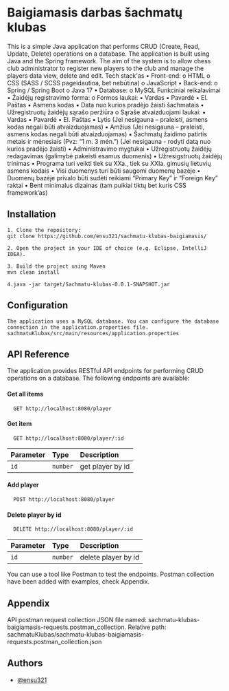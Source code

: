 # Baigiamasis darbas šachmatų klubas
This is a simple Java application that performs CRUD (Create, Read, Update, Delete) operations on a database. The application is built using Java and the Spring framework.
The aim of the system is to allow chess club administrator to register new players to the club and manage the players data view, delete and edit. 
Tech stack'as
• Front-end:
    o HTML
    o CSS (SASS / SCSS pageidautina, bet nebūtina)
    o JavaScript
• Back-end:
    o Spring / Spring Boot
    o Java 17
• Database:
    o MySQL
Funkciniai reikalavimai
• Žaidėjų registravimo forma:
    o Formos laukai:
        ▪ Vardas
        ▪ Pavardė
        ▪ El. Paštas
        ▪ Asmens kodas
        ▪ Data nuo kurios pradėjo žaisti šachmatais
        • Užregistruotų žaidėjų sąrašo peržiūra
    o Sąraše atvaizduojami laukai:
        ▪ Vardas
        ▪ Pavardė
        ▪ El. Paštas
        ▪ Lytis (Jei nesigauna – praleisti, asmens kodas negali būti atvaizduojamas)
        ▪ Amžius (Jei nesigauna – praleisti, asmens kodas negali būti atvaizduojamas)
        ▪ Šachmatų žaidimo patirtis metais ir mėnesiais (Pvz: “1 m. 3 mėn.”) (Jei 
        nesigauna - rodyti datą nuo kurios pradėjo žaisti)
        ▪ Administravimo mygtukai
• Užregistruotų žaidėjų redagavimas (galimybė pakeisti esamus duomenis)
• Užresigstruotų žaidėjų trinimas
• Programa turi veikti tiek su XXa., tiek su XXIa. gimusių lietuvių asmens kodais 
• Visi duomenys turi būti saugomi duomenų bazėje
• Duomenų bazėje privalo būti sudėti reikiami “Primary Key” ir “Foreign Key” raktai
• Bent minimalus dizainas (tam puikiai tiktų bet kuris CSS framework’as)

## Installation

    1. Clone the repository:
    git clone https://github.com/ensu321/sachmatu-klubas-baigiamasis/

    2. Open the project in your IDE of choice (e.g. Eclipse, IntelliJ IDEA).

    3. Build the project using Maven
    mvn clean install

    4.java -jar target/Sachmatu-klubas-0.0.1-SNAPSHOT.jar

## Configuration

    The application uses a MySQL database. You can configure the database connection in the application.properties file. 
    sachmatuKlubas/src/main/resources/application.properties



## API Reference

The application provides RESTful API endpoints for performing CRUD operations on a database. The following endpoints are available:
#### Get all items

```http
  GET http://localhost:8080/player
```


#### Get item

```http
  GET http://localhost:8080/player/:id
```

| Parameter | Type     | Description                       |
| :-------- | :------- | :-------------------------------- |
| `id`      | `number` | get player by id |

#### Add player

```http
  POST http://localhost:8080/player
```

#### Delete player by id

```http
  DELETE http://localhost:8080/player/:id
```

| Parameter | Type     | Description                       |
| :-------- | :------- | :-------------------------------- |
| `id`      | `number` | delete player by id |

You can use a tool like Postman to test the endpoints. Postman collection have been added with examples, check Appendix.

## Appendix

API postman request collection JSON file named: sachmatu-klubas-baigiamasis-requests.postman_collection. 
Relative path: sachmatuKlubas/sachmatu-klubas-baigiamasis-requests.postman_collection.json

## Authors

- [@ensu321](https://github.com/ensu321/sachmatu-klubas-baigiamasis/)

